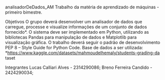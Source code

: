 analisadorDeDados_AM
Trabalho da matéria de aprendizado de máquinas - primeiro bimestre.

Objetivos
O grupo deverá desenvolver um analisador de dados que carregue, processe e visualize informações de um conjunto de dados fornecido*. O sistema deve ser implementado em Python, utilizando as bibliotecas Pandas para manipulação de dados e Matplotlib para visualização gráfica. O trabalho deverá seguir o padrão de desenvolvimento PEP 8 – Style Guide for Python Code. Base de dados a ser utilizada: *https://www.kaggle.com/datasets/mahmoudelhemaly/students-grading-da taset

Integrantes
Lucas Calliari Alves - 2314290086; Breno Ferreira Candido - 2424290034;